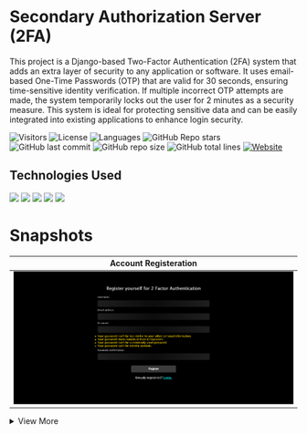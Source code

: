 # Secondary Authorization Server (2FA)

This project is a Django-based Two-Factor Authentication (2FA) system that adds an extra layer of security to any application or software. It uses email-based One-Time Passwords (OTP) that are valid for 30 seconds, ensuring time-sensitive identity verification. If multiple incorrect OTP attempts are made, the system temporarily locks out the user for 2 minutes as a security measure. This system is ideal for protecting sensitive data and can be easily integrated into existing applications to enhance login security.

![Visitors](https://api.visitorbadge.io/api/visitors?path=multiverseweb2%22FA%20&countColor=%23263759&style=flat&initial=5767)
  ![License](https://img.shields.io/badge/License-MIT-4e3eb5)
  ![Languages](https://img.shields.io/github/languages/count/multiverseweb/2FA?color=20B2AA)
  ![GitHub Repo stars](https://img.shields.io/github/stars/multiverseweb/2FA)
  ![GitHub last commit](https://img.shields.io/github/last-commit/multiverseweb/2FA)
  ![GitHub repo size](https://img.shields.io/github/repo-size/multiverseweb/2FA)
  ![GitHub total lines](https://sloc.xyz/github/multiverseweb/2FA)
  <a href="https://2fa.up.railway.app/"><img alt="Website" src="https://img.shields.io/website?url=https%3A%2F%2F2fa.up.railway.app/%2F&up_message=awake&up_color=%2300d18f&down_message=asleep&down_color=red&style=flat">
</a>

## Technologies Used

![](https://img.shields.io/badge/HTML5-E34F26.svg?style=flat&logo=HTML5&logoColor=white) ![](https://img.shields.io/badge/CSS3-1572B6.svg?style=flat&logo=CSS3&logoColor=white) ![](https://img.shields.io/badge/JavaScript-F7DF1E.svg?style=flat&logo=JavaScript&logoColor=black) ![](https://img.shields.io/badge/Django-092E20.svg?style=flat&logo=Django&logoColor=white) ![](https://img.shields.io/badge/Railway-0B0D0E.svg?style=flat&logo=Railway&logoColor=white) 
# Snapshots

| Account Registeration |
|-|
| ![](https://github.com/multiverseweb/2FA/blob/main/images/register.png?raw=true) |

<details>
<summary>View More</summary>
  
| Account Login |
|-|
| ![](https://github.com/multiverseweb/2FA/blob/main/images/login.png?raw=true) |

| OTP Verification |
|-|
| ![](https://github.com/multiverseweb/2FA/blob/main/images/verify.png?raw=true) |

| Correct OTP Entered |
|-|
| ![](https://github.com/multiverseweb/2FA/blob/main/images/home.png?raw=true) |

 <table> 
   <tr><td>Incorrect OTP Entered Once</td><td>Incorrect OTP Entered Twice</td></tr>
   <tr><td><img src="https://github.com/multiverseweb/2FA/blob/main/images/fail1.png?raw=true"> </td><td><img src="https://github.com/multiverseweb/2FA/blob/main/images/fail2.png?raw=true"> </td></tr>
   </table>

</details>
